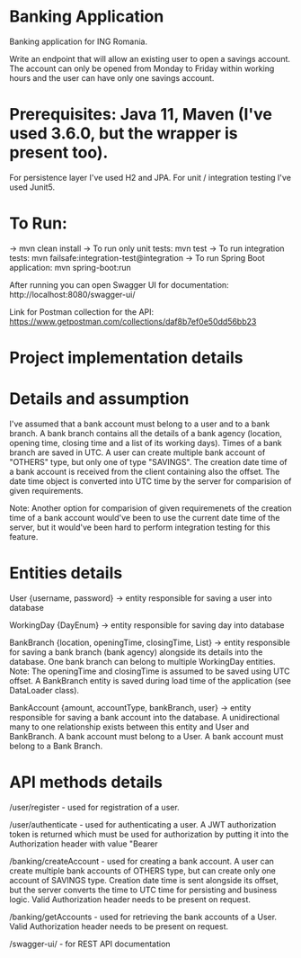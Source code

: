 # Banking Application
Banking application for ING Romania.

Write an endpoint that will allow an existing user to open a savings account. 
The account can only be opened from Monday to Friday within working hours and the user can have only one savings account.

# Prerequisites: Java 11, Maven (I've used 3.6.0, but the wrapper is present too).
For persistence layer I've used H2 and JPA.
For unit / integration testing I've used Junit5.

# To Run:
-> mvn clean install
-> To run only unit tests: mvn test
-> To run integration tests: mvn failsafe:integration-test@integration
-> To run Spring Boot application: mvn spring-boot:run

After running you can open Swagger UI for documentation: http://localhost:8080/swagger-ui/ 

Link for Postman collection for the API: https://www.getpostman.com/collections/daf8b7ef0e50dd56bb23 

# Project implementation details
# Details and assumption
I've assumed that a bank account must belong to a user and to a bank branch.
A bank branch contains all the details of a bank agency (location, opening time, closing time and a list of its working days). Times of a bank branch are saved in UTC.
A user can create multiple bank account of "OTHERS" type, but only one of type "SAVINGS".
The creation date time of a bank account is received from the client containing also the offset. The date time object is converted into UTC time by the server for comparision of given requirements.

Note: Another option for comparision of given requiremenets of the creation time of a bank account would've been to use the current date time of the server, but it would've been hard to perform integration testing for this feature.

# Entities details
User {username, password} -> entity responsible for saving a user into database

WorkingDay {DayEnum} -> entity responsible for saving day into database

BankBranch {location, openingTime, closingTime, List<WorkingDay>} -> entity responsible for saving a bank branch (bank agency) alongside its details into the database. One bank branch can belong to multiple WorkingDay entities.
Note: The openingTime and closingTime is assumed to be saved using UTC offset. 
A BankBranch entity is saved during load time of the application (see DataLoader class).
  
BankAccount {amount, accountType, bankBranch, user} -> entity responsible for saving a bank account into the database. A unidirectional many to one relationship exists between this entity and User and BankBranch.
A bank account must belong to a User.
A bank account must belong to a Bank Branch.

# API methods details
/user/register - used for registration of a user.

/user/authenticate - used for authenticating a user. A JWT authorization token is returned which must be used for authorization by putting it into the Authorization header with value "Bearer <received authorization token>
  
/banking/createAccount - used for creating a bank account. A user can create multiple bank accounts of OTHERS type, but can create only one account of SAVINGS type. 
Creation date time is sent alongside its offset, but the server converts the time to UTC time for persisting and business logic. Valid Authorization header needs to be present on request.

/banking/getAccounts - used for retrieving the bank accounts of a User. Valid Authorization header needs to be present on request.

/swagger-ui/ - for REST API documentation
